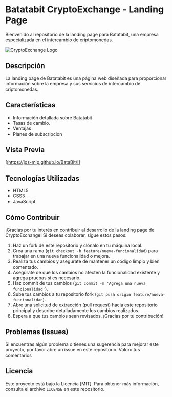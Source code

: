 # Batatabit CryptoExchange - Landing Page

Bienvenido al repositorio de la landing page para Batatabit, una empresa especializada en el intercambio de criptomonedas.

![CryptoExchange Logo](https://i.postimg.cc/5yRRYxRd/logotipo-vertical.png)

## Descripción

La landing page de Batatabit es una página web diseñada para proporcionar información sobre la empresa y sus servicios de intercambio de criptomonedas. 

## Características

-   Información detallada sobre Batatabit
-   Tasas de cambio.
-   Ventajas
-   Planes de subscripcion

## Vista Previa

[¡https://jos-mlp.github.io/BataBit/!]

## Tecnologías Utilizadas

-   HTML5
-   CSS3
-   JavaScript


## Cómo Contribuir

¡Gracias por tu interés en contribuir al desarrollo de la landing page de CryptoExchange! Si deseas colaborar, sigue estos pasos:

1.  Haz un fork de este repositorio y clónalo en tu máquina local.
2.  Crea una rama (`git checkout -b feature/nueva-funcionalidad`) para trabajar en una nueva funcionalidad o mejora.
3.  Realiza tus cambios y asegúrate de mantener un código limpio y bien comentado.
4.  Asegúrate de que los cambios no afecten la funcionalidad existente y agrega pruebas si es necesario.
5.  Haz commit de tus cambios (`git commit -m 'Agrega una nueva funcionalidad'`).
6.  Sube tus cambios a tu repositorio fork (`git push origin feature/nueva-funcionalidad`).
7.  Abre una solicitud de extracción (pull request) hacia este repositorio principal y describe detalladamente los cambios realizados.
8.  Espera a que tus cambios sean revisados. ¡Gracias por tu contribución!

## Problemas (Issues)

Si encuentras algún problema o tienes una sugerencia para mejorar este proyecto, por favor abre un issue en este repositorio. Valoro tus comentarios

## Licencia

Este proyecto está bajo la Licencia [MIT]. Para obtener más información, consulta el archivo `LICENSE` en este repositorio.